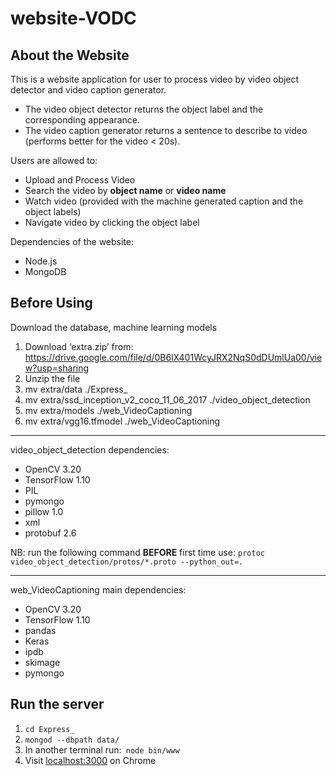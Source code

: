 # website-VODC
## About the Website
This is a website application for user to process video by video object detector and video caption generator.

* The video object detector returns the object label and the corresponding appearance.
* The video caption generator returns a sentence to describe to video (performs better for the video < 20s).

Users are allowed to:

* Upload and Process Video 
* Search the video by **object name** or **video name**
* Watch video (provided with the machine generated caption and the object labels)
* Navigate video by clicking the object label

Dependencies of the website:

* Node.js
* MongoDB

## Before Using
Download the database, machine learning models

1. Download ‘extra.zip’ from: https://drive.google.com/file/d/0B6lX401WcyJRX2NqS0dDUmlUa00/view?usp=sharing
2. Unzip the file
3. mv extra/data ./Express\_
4. mv extra/ssd\_inception\_v2\_coco\_11\_06\_2017 ./video_object_detection
4. mv extra/models ./web\_VideoCaptioning
5. mv extra/vgg16.tfmodel ./web\_VideoCaptioning

***
video\_object\_detection dependencies:

* OpenCV 3.20
* TensorFlow 1.10
* PIL
* pymongo
* pillow 1.0
* xml
* protobuf 2.6

NB: run the following command **BEFORE** first time use:
```protoc video_object_detection/protos/*.proto --python_out=.```

***
web_VideoCaptioning main dependencies:

* OpenCV 3.20
* TensorFlow 1.10
* pandas
* Keras
* ipdb
* skimage
* pymongo

## Run the server
1. ```cd Express_```
1. ```mongod --dbpath data/ ```
3. In another terminal run:``` node bin/www```
4. Visit <localhost:3000> on Chrome


